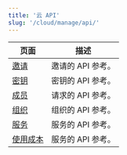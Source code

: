 ```yaml
---
title: '云 API'
slug: '/cloud/manage/api/'
---
```


| 页面                                                           | 描述                              |
|----------------------------------------------------------------|----------------------------------|
| [邀请](/cloud/manage/api/invitations-api-reference)            | 邀请的 API 参考。                  |
| [密钥](/cloud/manage/api/keys-api-reference)                   | 密钥的 API 参考。                  |
| [成员](/cloud/manage/api/members-api-reference)                | 请求的 API 参考。                  |
| [组织](/cloud/manage/api/organizations-api-reference)          | 组织的 API 参考。                  |
| [服务](/cloud/manage/api/services-api-reference)               | 服务的 API 参考。                  |
| [使用成本](/cloud/manage/api/usageCost-api-reference)         | 服务的 API 参考。                  |
